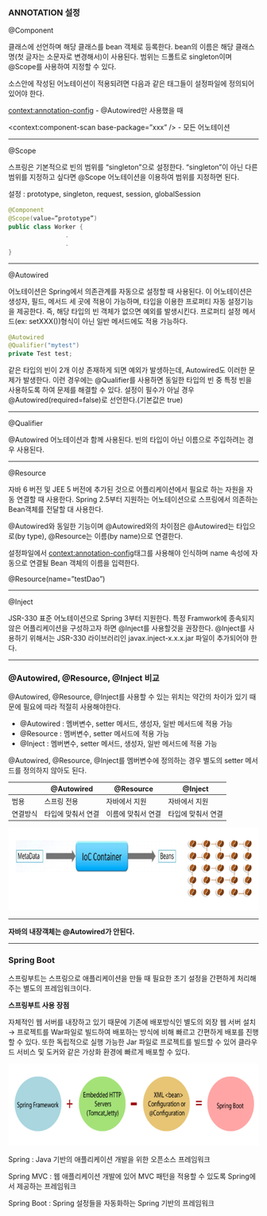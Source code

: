 ### ANNOTATION 설정

@Component

클래스에 선언하며 해당 클래스를 bean 객체로 등록한다. bean의 이름은 해당 클래스명(첫 글자는 소문자로 변경해서)이 사용된다. 범위는 드폴트로 singleton이며 @Scope를 사용하여 지정할 수 있다.

소스안에 작성된 어노테이션이 적용되려면 다음과 같은 태그들이 설정파일에 정의되어 있어야 한다.

<context:annotation-config> - @Autowired만 사용했을 때

<context:component-scan base-package=”xxx” /> - 모든 어노테이션

---

@Scope

스프링은 기본적으로 빈의 범위를 “singleton”으로 설정한다. “singleton”이 아닌 다른 범위를 지정하고 싶다면 @Scope 어노테이션을 이용하여 범위를 지정하면 된다.

설정 : prototype, singleton, request, session, globalSession

```java
@Component
@Scope(value=”prototype”)
public class Worker {
				.
				.
}
```

---

@Autowired

어노테이션은 Spring에서 의존관계를 자동으로 설정할 때 사용된다. 이 어노테이션은 생성자, 필드, 메서드 세 곳에 적용이 가능하며, 타입을 이용한 프로퍼티 자동 설정기능을 제공한다. 즉, 해당 타입의 빈 객체가 없으면 예외를 발생시킨다. 프로퍼티 설정 메서드(ex: setXXX())형식이 아닌 일반 메서드에도 적용 가능하다.

```java
@Autowired
@Qualifier("mytest")
private Test test;
```

같은 타입의 빈이 2개 이상 존재하게 되면 예외가 발생하는데, Autowired도 이러한 문제가 발생한다. 이런 경우에는 @Qualifier를 사용하면 동일한 타입의 빈 중 특정 빈을 사용하도록 하여 문제를 해결할 수 있다. 설정이 필수가 아닐 경우 @Autowired(required=false)로 선언한다.(기본값은 true)

---

@Qualifier

@Autowired 어노테이션과 함께 사용된다. 빈의 타입이 아닌 이름으로 주입하려는 경우 사용된다.

---

@Resource

자바 6 버전 및 JEE 5 버전에 추가된 것으로 어플리케이션에서 필요로 하는 자원을 자동 연결할 때 사용한다. Spring 2.5부터 지원하는 어노테이션으로 스프링에서 의존하는 Bean객체를 전달할 대 사용한다.

@Autowired와 동일한 기능이며 @Autowired와의 차이점은 @Autowired는 타입으로(by type), @Resource는 이름(by name)으로 연결한다.

설정파일에서 <context:annotation-config>태그를 사용해야 인식하며 name 속성에 자동으로 연결될 Bean 객체의 이름을 입력한다.

@Resource(name=”testDao”)

---

@Inject

JSR-330 표준 어노테이션으로 Spring 3부터 지원한다. 특정 Framwork에 종속되지 않은 어플리케이션을 구성하고자 하면 @Inject를 사용할것을 권장한다. @Inject를 사용하기 위해서는 JSR-330 라이브러리인 javax.inject-x.x.x.jar 파일이 추가되어야 한다.

---

### @Autowired, @Resource, @Inject 비교

@Autowired, @Resource, @Inject를 사용할 수 있는 위치는 약간의 차이가 있기 때문에 필요에 따라 적절히 사용해야한다.

- @Autowired : 멤버변수, setter 메서드, 생성자, 일반 메서드에 적용 가능
- @Resource : 멤버변수, setter 메서드에 적용 가능
- @Inject : 멤버변수, setter 메서드, 생성자, 일반 메서드에 적용 가능

@Autowired, @Resource, @Inject를 멤버변수에 정의하는 경우 별도의 setter 메서드를 정의하지 않아도 된다. 

|  | @Autowired | @Resource | @Inject |
| --- | --- | --- | --- |
| 범용 | 스프링 전용 | 자바에서 지원 | 자바에서 지원 |
| 연결방식 | 타입에 맞춰서 연결 | 이름에 맞춰서 연결 | 타입에 맞춰서 연결 |

![28.png](img/28.png)

---

**자바의 내장객체는 @Autowired가 안된다.**

---

### Spring Boot

스프링부트는 스프링으로 애플리케이션을 만들 때 필요한 초기 설정을 간편하게 처리해주는 별도의 프레임워크이다.

**스프링부트 사용 장점**

자체적인 웹 서버를 내장하고 있기 때문에 기존에 배포방식인 별도의 외장 웹 서버 설치 → 프로젝트를 War파일로 빌드하여 배포하는 방식에 비해 빠르고 간편하게 배포를 진행할 수 있다. 또한 독립적으로 실행 가능한 Jar 파일로 프로젝트를 빌드할 수 있어 클라우드 서비스 및 도커와 같은 가상화 환경에 빠르게 배포할 수 있다.

![29.png](img/29.png)

Spring : Java 기반의 애플리케이션 개발을 위한 오픈소스 프레임워크

Spring MVC : 웹 애플리케이션 개발에 있어 MVC 패턴을 적용할 수 있도록 Spring에서 제공하는 프레임워크

Spring Boot : Spring 설정들을 자동화하는 Spring 기반의 프레임워크